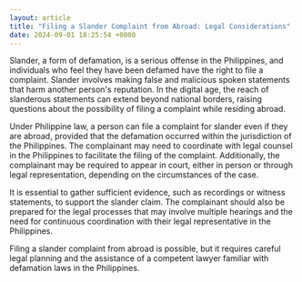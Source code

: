 ```yaml
---
layout: article
title: "Filing a Slander Complaint from Abroad: Legal Considerations"
date: 2024-09-01 18:25:54 +0800
---
```


<p>Slander, a form of defamation, is a serious offense in the Philippines, and individuals who feel they have been defamed have the right to file a complaint. Slander involves making false and malicious spoken statements that harm another person's reputation. In the digital age, the reach of slanderous statements can extend beyond national borders, raising questions about the possibility of filing a complaint while residing abroad.</p><p>Under Philippine law, a person can file a complaint for slander even if they are abroad, provided that the defamation occurred within the jurisdiction of the Philippines. The complainant may need to coordinate with legal counsel in the Philippines to facilitate the filing of the complaint. Additionally, the complainant may be required to appear in court, either in person or through legal representation, depending on the circumstances of the case.</p><p>It is essential to gather sufficient evidence, such as recordings or witness statements, to support the slander claim. The complainant should also be prepared for the legal processes that may involve multiple hearings and the need for continuous coordination with their legal representative in the Philippines.</p><p>Filing a slander complaint from abroad is possible, but it requires careful legal planning and the assistance of a competent lawyer familiar with defamation laws in the Philippines.</p>